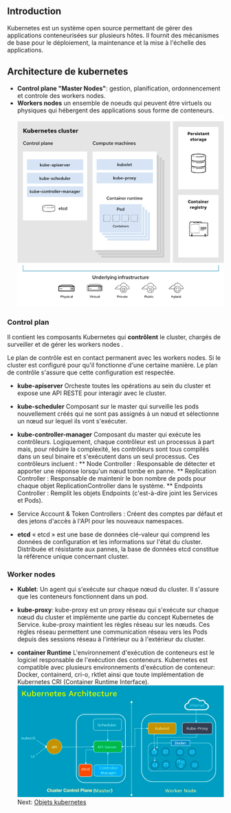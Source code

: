 ## Introduction
Kubernetes est un système open source permettant de gérer des applications conteneurisées sur plusieurs hôtes. Il fournit des mécanismes de base pour le déploiement, la maintenance et la mise à l'échelle des applications. 

## Architecture de kubernetes
* **Control plane "Master Nodes"**: gestion, planification, ordonnencement et controle des workers nodes.
* **Workers nodes** un ensemble de noeuds qui peuvent être virtuels ou physiques qui hébergent des applications sous forme de conteneurs.
![](../images/arch.png)


### Control plan
Il contient les composants Kubernetes qui **contrôlent** le cluster, chargés de surveiller et de gérer les workers nodes . 

Le plan de contrôle est en contact permanent avec les workers nodes. Si le cluster est configuré pour qu'il fonctionne d'une certaine manière. Le plan de contrôle s'assure que cette configuration est respectée.

* **kube-apiserver**
Orcheste toutes les opérations au sein du cluster et expose une API RESTE pour interagir avec le cluster.

* **kube-scheduler**
Composant sur le master qui surveille les pods nouvellement créés qui ne sont pas assignés à un nœud et sélectionne un nœud sur lequel ils vont s'exécuter.

* **kube-controller-manager**
Composant du master qui exécute les contrôleurs.
Logiquement, chaque contrôleur est un processus à part mais, pour réduire la complexité, les contrôleurs sont tous compilés dans un seul binaire et s'exécutent dans un seul processus.
Ces contrôleurs incluent :
** Node Controller : Responsable de détecter et apporter une réponse lorsqu'un nœud tombe en panne.
** Replication Controller : Responsable de maintenir le bon nombre de pods pour chaque objet ReplicationController dans le système.
** Endpoints Controller : Remplit les objets Endpoints (c'est-à-dire joint les Services et Pods).
* Service Account & Token Controllers : Créent des comptes par défaut et des jetons d'accès à l'API pour les nouveaux namespaces.
* **etcd**
« etcd » est une base de données clé-valeur qui comprend les données de configuration et les informations sur l'état du cluster. Distribuée et résistante aux pannes, la base de données etcd constitue la référence unique concernant cluster.


### Worker nodes

* **Kublet**: 
Un agent qui s'exécute sur chaque nœud du cluster. Il s'assure que les conteneurs fonctionnent dans un pod.
* **kube-proxy**: 
kube-proxy est un proxy réseau qui s'exécute sur chaque nœud du cluster et implémente une partie du concept Kubernetes de Service.
kube-proxy maintient les règles réseau sur les nœuds. Ces règles réseau permettent une communication réseau vers les Pods depuis des sessions réseau à l'intérieur ou à l'extérieur du cluster.

* **container Runtime**
L'environnement d'exécution de conteneurs est le logiciel responsable de l'exécution des conteneurs.
Kubernetes est compatible avec plusieurs environnements d'exécution de conteneur: Docker, containerd, cri-o, rktlet ainsi que toute implémentation de Kubernetes CRI (Container Runtime Interface).
![](../images/k-architecture.png)
Next: [Objets kubernetes](../objects_k8s.md)
